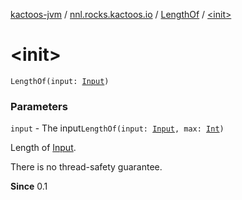 [kactoos-jvm](../../index.md) / [nnl.rocks.kactoos.io](../index.md) / [LengthOf](index.md) / [&lt;init&gt;](./-init-.md)

# &lt;init&gt;

`LengthOf(input: `[`Input`](../../nnl.rocks.kactoos/-input/index.md)`)`

### Parameters

`input` - The input`LengthOf(input: `[`Input`](../../nnl.rocks.kactoos/-input/index.md)`, max: `[`Int`](https://kotlinlang.org/api/latest/jvm/stdlib/kotlin/-int/index.html)`)`

Length of [Input](../../nnl.rocks.kactoos/-input/index.md).

There is no thread-safety guarantee.

**Since**
0.1

